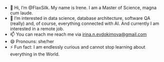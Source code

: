 - 💞️ Hi, I’m @FlaxSilk. My name is Irene. I am a Master of Science, magna cum laude.
- 🌱 I’m interested in data science, database architecture, software QA (really) and, of course, everything connected with AI. And currently I am interested in a remote job. 
- 📫 You can reach me reach me via irina.n.evdokimova@gmail.com
- 😄 Pronouns: she/her
- ⚡ Fun fact: I am endlessly curious and cannot stop learning about everything in the World.

<!---
FlaxSilk/FlaxSilk is a ✨ special ✨ repository because its `README.md` (this file) appears on your GitHub profile.
You can click the Preview link to take a look at your changes.
--->
